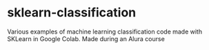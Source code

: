 # sklearn-classification
Various examples of machine learning classification code made with SKLearn in Google Colab. Made during an Alura course
